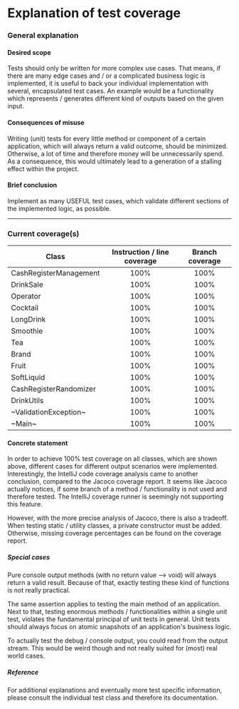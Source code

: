 # Explanation of test coverage

### General explanation

#### Desired scope
Tests should only be written for more complex use cases. 
That means, if there are many edge cases and / or a complicated business logic
is implemented, it is useful to back your individual 
implementation with several, encapsulated test cases. 
An example would be a functionality which represents / generates 
different kind of outputs based on the given input.

#### Consequences of misuse
Writing (unit) tests for every little method or component of a certain application,
which will always return a valid outcome, 
should be minimized. Otherwise, a lot of time 
and therefore money will be unnecessarily spend. 
As a consequence, this would ultimately lead to a generation 
of a stalling effect within the project.

#### Brief conclusion
Implement as many USEFUL test cases, 
which validate different sections of the implemented logic, as possible.

---

### Current coverage(s)

| Class                  | Instruction / line coverage   | Branch coverage   |
|------------------------|:-----------------------------:|:-----------------:|
| CashRegisterManagement |             100%              |       100%        |
| DrinkSale              |             100%              |       100%        |
| Operator               |             100%              |       100%        |
| Cocktail               |             100%              |       100%        |
| LongDrink              |             100%              |       100%        |
| Smoothie               |             100%              |       100%        |
| Tea                    |             100%              |       100%        |
| Brand                  |             100%              |       100%        |
| Fruit                  |             100%              |       100%        |
| SoftLiquid             |             100%              |       100%        |
| CashRegisterRandomizer |             100%              |       100%        |
| DrinkUtils             |             100%              |       100%        |
| ~ValidationException~  |             100%              |       100%        |
| ~Main~                 |             100%              |       100%        |

#### Concrete statement
In order to achieve 100% test coverage on all classes, which are shown above, 
different cases for different output scenarios were implemented.
Interestingly, the IntelliJ code coverage analysis came to another conclusion, 
compared to the Jacoco coverage report. It seems like Jacoco actually notices, 
if some branch of a method / functionality is not used and therefore tested.
The IntelliJ coverage runner is seemingly not supporting this feature.

However, with the more precise analysis of Jacoco, there is also a tradeoff.
When testing static / utility classes, a private constructor must be added.
Otherwise, missing coverage percentages can be found on the coverage report.

##### Special cases
Pure console output methods (with no return value --> void) will always return a valid result.
Because of that, exactly testing these kind of functions is not really practical.

The same assertion applies to testing the main method of an application.
Next to that, testing enormous methods / functionalities within a single unit test,
violates the fundamental principal of unit tests in general. 
Unit tests should always focus on atomic snapshots of an application's business logic.

To actually test the debug / console output, you could read from the output stream.
This would be weird though and not really suited for (most) real world cases.

##### Reference
For additional explanations and eventually more test specific information, 
please consult the individual test class and therefore its documentation.